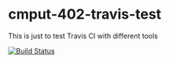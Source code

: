# cmput-402-travis-test

This is just to test Travis CI with different tools


[![Build Status](https://travis-ci.org/shaifulcse/cmput-402-travis-test.svg?branch=master)](https://travis-ci.org/shaifulcse/cmput-402-travis-test)
